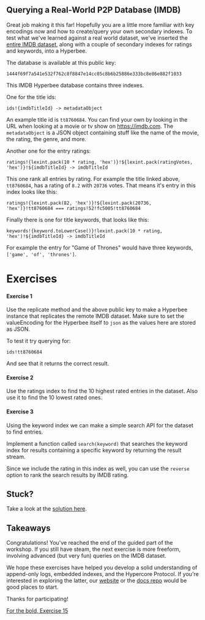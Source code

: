 ## Querying a Real-World P2P Database (IMDB)

Great job making it this far! Hopefully you are a little more familiar with key encodings now and how to create/query your own secondary indexes.
To test what we've learned against a real world dataset, we've inserted the [entire IMDB dataset](https://www.imdb.com/interfaces/), along with a couple of secondary indexes for ratings and keywords, into a Hyperbee.

The database is available at this public key:

```
1444f69f7a541e532f762c8f8847e14cc05c8b6b25886e333bc8e86e882f1033
```

This IMDB Hyperbee database contains three indexes.

One for the title ids:

```
ids!{imdbTitleId} -> metadataObject
```

An example title id is `tt8760684`. You can find your own by looking in the URL when looking at a movie or tv show on https://imdb.com.
The `metadataObject` is a JSON object containing stuff like the name of the movie, the rating, the genre, and more.

Another one for the entry ratings:

```
ratings!{lexint.pack(10 * rating, 'hex')}!${lexint.pack(ratingVotes, 'hex')}!${imdbTitleId} -> imdbTitleId
```

This one rank all entries by rating.
For example the title linked above, `tt8760684`, has a rating of `8.2` with `20736` votes. That means it's entry in this index looks like this:

```
ratings!{lexint.pack(82, 'hex')}!${lexint.pack(20736, 'hex')}!tt8760684 === ratings!52!fc5005!tt8760684
```

Finally there is one for title keywords, that looks like this:

```
keywords!{keyword.toLowerCase()}!lexint.pack(10 * rating, 'hex')!${imdbTitleId} -> imdbTitleId
```

For example the entry for "Game of Thrones" would have three keywords, `['game', 'of', 'thrones']`.

# Exercises

#### Exercise 1

Use the replicate method and the above public key to make a Hyperbee instance that replicates the remote IMDB dataset.
Make sure to set the valueEncoding for the Hyperbee itself to `json` as the values here are stored as JSON.

To test it try querying for:

```
ids!tt8760684
```

And see that it returns the correct result.

#### Exercise 2

Use the ratings index to find the 10 highest rated entries in the dataset.
Also use it to find the 10 lowest rated ones.

#### Exercise 3

Using the keyword index we can make a simple search API for the dataset to find entries.

Implement a function called `search(keyword)` that searches the keyword index for results containing a specific keyword by returning the result stream.

Since we include the rating in this index as well, you can use the `reverse` option to rank the search results by IMDB rating.

## Stuck?

Take a look at the [solution here](/solutions/14/index.js).

## Takeaways

Congratulations! You've reached the end of the guided part of the workshop. If you still have steam, the next exercise is more freeform, involving advanced (but very fun) queries on the IMDB dataset.

We hope these exercises have helped you develop a solid understanding of append-only logs, embedded indexes, and the Hypercore Protocol. If you're interested in exploring the latter, our [website](https://hypercore-protocol.org) or the [docs repo](https://github.com/hypercore-protocol/docs) would be good places to start.

Thanks for participating!

[For the bold, Exercise 15](15.md)
